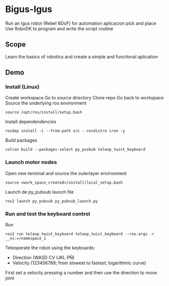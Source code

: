 # Bigus-Igus
Run an Igus robot (Rebel 6DoF) for automation aplicacion pick and place
Use RoboDK to program and write the script routine

## Scope
Learn the basics of robotics and create a simple and funcitonal aplication

## Demo

### Install (Linux)
Create workspace
Go to source directory
Clone repo
Go back to workspace
Source the underlying ros environment
```
source /opt/ros/install/setup.bash
```
Install dependendencies
```
rosdep install -i --from-path src --rosdistro iron -y
```
Build packages
```
colcon build --packages-select py_pusbub teleop_twist_keyboard
```

### Launch motor nodes
Open new terminal and source the outerlayer environment
```
source <work_space_created>/install/local_setup.bash
```
Launch de py_pubsub launch file
```
ros2 launch py_pubsub py_pubsub_launch.py
```

### Run and test the keyboard control
Run
```
ros2 run teleop_twist_keyboard teleop_twist_keyboard --ros-args -r __ns:=/namespace_1
```
Teleoperate the robot using the keyboards:
 * Direction (WASD CV IJKL PÑ)
 * Velocity (123456789; from slowest to fastest; logarithmic curve)
 
First set a velocity pressing a number and then use the direction to move joint


